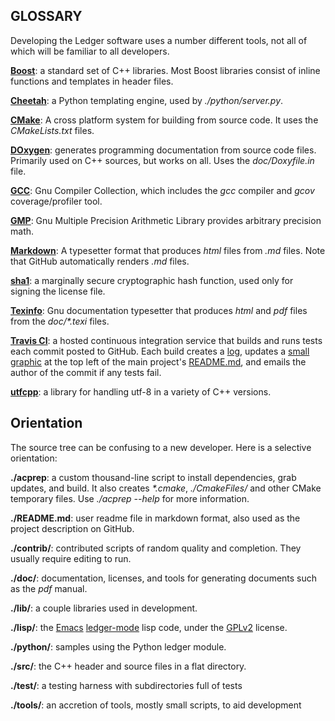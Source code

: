GLOSSARY
----

Developing the Ledger software uses a number different tools, not all of
which will be familiar to all developers.

[**Boost**](http://www.boost.org): a standard set of C++ libraries.  Most
Boost libraries consist of inline functions and templates in header files.

[**Cheetah**](http://www.cheetahtemplate.org): a Python templating engine,
used by *./python/server.py*.

[**CMake**](http://www.cmake.org): A cross platform system for building
from source code.  It uses the *CMakeLists.txt* files.

[**DOxygen**](http://doxygen.org): generates programming documentation from
source code files.  Primarily used on C++ sources, but works on all.  Uses
the *doc/Doxyfile.in* file.

[**GCC**](http://gcc.gnu.org): Gnu Compiler Collection, which includes the
*gcc* compiler and *gcov* coverage/profiler tool.

[**GMP**](https://gmplib.org): Gnu Multiple Precision Arithmetic Library
provides arbitrary precision math.

[**Markdown**](https://daringfireball.net/projects/markdown/): A typesetter
format that produces *html* files from *.md* files.  Note that GitHub
automatically renders *.md* files.

[**sha1**](http://en.wikipedia.org/wiki/SHA-1): a marginally secure
cryptographic hash function, used only for signing the license file.

[**Texinfo**](http://www.gnu.org/software/texinfo/): Gnu documentation
typesetter that produces *html* and *pdf* files from the *doc/\*.texi*
files.

[**Travis CI**](https://travis-ci.org): a hosted continuous integration
  service that builds and runs tests each commit posted to GitHub.  Each
  build creates a [log](https://travis-ci.org/ledger/ledger), updates a
  [small graphic](https://travis-ci.org/ledger/ledger.png?branch=master) at
  the top left of the main project's
  [README.md](https://github.com/ledger/ledger/blob/master/README.md), and
  emails the author of the commit if any tests fail.

[**utfcpp**](http://utfcpp.sourceforge.net): a library for handling utf-8
in a variety of C++ versions.


Orientation
---

The source tree can be confusing to a new developer.  Here is a selective
orientation:

**./acprep**: a custom thousand-line script to install dependencies, grab
  updates, and build.  It also creates *\*.cmake*,
  *./CmakeFiles/* and other CMake temporary files.  Use *./acprep --help*
  for more information.

**./README.md**: user readme file in markdown format, also used as the project
  description on GitHub.

**./contrib/**: contributed scripts of random quality and completion.  They
  usually require editing to run.

**./doc/**: documentation, licenses, and
  tools for generating documents such as the *pdf* manual.

**./lib/**: a couple libraries used in development.

**./lisp/**: the [Emacs](http://www.gnu.org/software/emacs/)
  [ledger-mode](http://ledger-cli.org/3.0/doc/ledger-mode.html) lisp code,
  under the [GPLv2](http://www.gnu.org/licenses/gpl-2.0.html) license.

**./python/**:  samples using the Python ledger module.

**./src/**:  the C++ header and source files in a flat directory.

**./test/**:  a testing harness with subdirectories full of tests

**./tools/**:  an accretion of tools, mostly small scripts, to aid development
